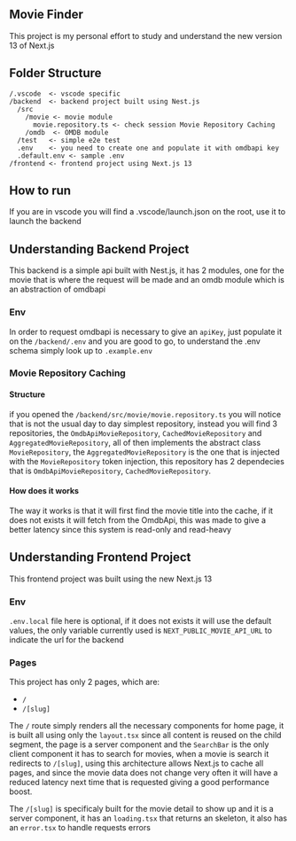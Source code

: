 ## Movie Finder

This project is my personal effort to study and understand the new version 13 of Next.js

## Folder Structure

```
/.vscode  <- vscode specific
/backend  <- backend project built using Nest.js
  /src
    /movie <- movie module
      movie.repository.ts <- check session Movie Repository Caching
    /omdb  <- OMDB module
  /test   <- simple e2e test
  .env    <- you need to create one and populate it with omdbapi key
  .default.env <- sample .env
/frontend <- frontend project using Next.js 13
```

## How to run

If you are in vscode you will find a .vscode/launch.json on the root, use it to launch the backend

## Understanding Backend Project

This backend is a simple api built with Nest.js, it has 2 modules, one for the movie that is where the request will be made and an omdb module which is an abstraction of omdbapi

### Env

In order to request omdbapi is necessary to give an `apiKey`, just populate it on the `/backend/.env` and you are good to go, to understand the .env schema simply look up to `.example.env`

### Movie Repository Caching

#### Structure

if you opened the `/backend/src/movie/movie.repository.ts` you will notice that is not the usual day to day simplest repository, instead you will find 3 repositories, the `OmdbApiMovieRepository`, `CachedMovieRepository` and `AggregatedMovieRepository`, all of then implements the abstract class `MovieRepository`, the `AggregatedMovieRepository` is the one that is injected with the `MovieRepository` token injection, this repository has 2 dependecies that is `OmdbApiMovieRepository`, `CachedMovieRepository`.

#### How does it works

The way it works is that it will first find the movie title into the cache, if it does not exists it will fetch from the OmdbApi, this was made to give a better latency since this system is read-only and read-heavy

## Understanding Frontend Project

This frontend project was built using the new Next.js 13

### Env

`.env.local` file here is optional, if it does not exists it will use the default values, the only variable currently used is `NEXT_PUBLIC_MOVIE_API_URL` to indicate the url for the backend

### Pages

This project has only 2 pages, which are:

- `/`
- `/[slug]`

The `/` route simply renders all the necessary components for home page, it is built all using only the `layout.tsx` since all content is reused on the child segment, the page is a server component and the `SearchBar` is the only client component it has to search for movies, when a movie is search it redirects to `/[slug]`, using this architecture allows Next.js to cache all pages, and since the movie data does not change very often it will have a reduced latency next time that is requested giving a good performance boost.

The `/[slug]` is specificaly built for the movie detail to show up and it is a server component, it has an `loading.tsx` that returns an skeleton, it also has an `error.tsx` to handle requests errors
